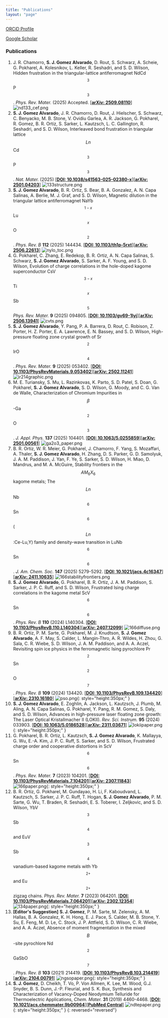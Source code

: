 ```yaml
---
title: "Publications"
layout: "page"
---
```


[ORCiD Profile](https://orcid.org/0000-0002-5783-1126)

[Google Scholar](https://scholar.google.com/citations?user=s7AWMgwAAAAJ&hl)

<!-- \[[**arXiv: xxxx.xxxxx**](https://arxiv.org/abs/xxxx.xxxxx)\] -->
### Publications
1. J. R. Chamorro, **S. J. Gomez Alvarado**, D. Rout, S. Schwarz, A. Scheie, G. Pokharel, A. Kolesnikov, L. Keller, R. Seshadri, and S. D. Wilson, Hidden frustration in the triangular-lattice antiferromagnet NdCd$$_3$$P$$_3$$. *Phys. Rev. Mater.* (2025) Accepted. \[[**arXiv: 2509.08110**](https://arxiv.org/abs/2509.08110)\]
   ![nd133_cef.png](img/nd133_cef.png)
1. **S. J. Gomez Alvarado**, J. R. Chamorro, D. Rout, J. Hielscher, S. Schwarz, C. Benyacko, M. B. Stone, V. Ovidiu Garlea, A. R. Jackson, G. Pokharel, R. Gomez, B. R. Ortiz, S. Sarker, L. Kautzsch, L. C. Gallington, R.  Seshadri, and S. D. Wilson, Interleaved bond frustration in triangular lattice $$Ln$$Cd$$_3$$P$$_3$$. *Nat. Mater.* (2025)  [[**DOI: 10.1038/s41563-025-02380-x**](https://doi.org/10.1038/s41563-025-02380-x)\]\[[**arXiv: 2501.04203**](https://arxiv.org/abs/2501.04203)\]
   ![133structure.png](img/133structure.png)
1. **S. J. Gomez Alvarado**, B. R. Ortiz, S. Bear, B. A. Gonzalez, A. N. Capa Salinas, A. Berlie, M. J. Graf, and S. D. Wilson, Magnetic dilution in the triangular lattice antiferromagnet NaYb$$_{1-x}$$Lu$$_x$$O$$_2$$. *Phys. Rev. B* **112** (2025) 144434. \[[**DOI: 10.1103/th1p-5rxt**](https://doi.org/10.1103/th1p-5rxt)\]\[[**arXiv: 2506.22613**](https://arxiv.org/abs/2506.22613)\]
   ![nylo_toc.png](img/nylo_toc.png)
1. G. Pokharel, C. Zhang, E. Redekop, B. R. Ortiz, A. N. Capa Salinas, S. Schwarz, **S. J. Gomez Alvarado**, S. Sarker, A. F. Young, and S. D. Wilson, Evolution of charge correlations in the hole-doped kagome superconductor CsV$$_{3-x}$$Ti$$_x$$Sb$$_5$$ *Phys. Rev. Mater.* **9** (2025) 094805. \[[**DOI: 10.1103/gv69-1lyj**](https://doi.org/10.1103/gv69-1lyj)\]\[[**arXiv: 2506.13941**](https://arxiv.org/abs/2506.13941)\] 
   ![cvts.png](img/cvts.png)
1. **S. J. Gomez Alvarado**, Y. Pang, P. A. Barrera, D. Rout, C. Robison, Z. Porter, H. Z. Porter, E. A. Lawrence, E. N. Bassey, and S. D. Wilson, High-pressure floating zone crystal growth of Sr$$_2$$IrO$$_4$$. *Phys. Rev. Mater.* **9** (2025) 053402. \[[**DOI: 10.1103/PhysRevMaterials.9.053402**](https://doi.org/10.1103/PhysRevMaterials.9.053402)\]\[[**arXiv: 2502.11241**](https://arxiv.org/abs/2502.11241)\] 
   ![ir214graphic.png](img/ir214graphic.png)
1. M. E. Turiansky, S. Mu, L. Razinkovas, K. Parto, S. D. Patel, S. Doan, G. Pokharel, **S. J. Gomez Alvarado**, S. D. Wilson, G. Moody, and C. G. Van de Walle, Characterization of Chromium Impurities in $$\beta$$-Ga$$_2$$O$$_3$$. *J. Appl. Phys.* **137** (2025) 104401. \[[**DOI: 10.1063/5.0255859**](https://doi.org/10.1063/5.0255859)\]\[[**arXiv: 2501.00561**](https://arxiv.org/abs/2501.00561)\]
    ![ga2o3_paper.png](img/ga2o3_paper.png)
1. B. R. Ortiz, W. R. Meier, G. Pokharel, J. Chamorro, F. Yang, S. Mozaffari, A. Thaler, **S. J. Gomez Alvarado**, H. Zhang, D. S. Parker, G. D. Samolyuk, J. A. M. Paddison, J. Yan, F. Ye, S. Sarker, S. D. Wilson, H. Miao, D. Mandrus, and M. A. McGuire, Stability frontiers in the $$AM_6X_6$$ kagome metals; The $$Ln$$Nb$$_6$$Sn$$_6$$ ($$Ln$$:Ce-Lu,Y) family and density-wave transition in LuNb$$_6$$Sn$$_6$$. *J. Am. Chem. Soc.* **147** (2025) 5279-5292. \[[**DOI: 10.1021/jacs.4c16347**](https://doi.org/10.1021/jacs.4c16347)\]\[[**arXiv: 2411.10635**](https://arxiv.org/abs/2411.10635)\]
   ![166stabilityfrontiers.png](img/166stabilityfrontiers.png)
1. **S. J. Gomez Alvarado**, G. Pokharel, B. R. Ortiz, J. A. M. Paddison, S. Sarker, J. P. C. Ruff, and S. D. Wilson, Frustrated Ising charge correlations in the kagome metal ScV$$_6$$Sn$$_6$$. *Phys. Rev. B* **110** (2024) L140304. \[[**DOI: 10.1103/PhysRevB.110.L140304**](https://doi.org/10.1103/PhysRevB.110.L140304)\]\[[**arXiv: 2407.12099**](https://arxiv.org/abs/2407.12099)\]
   ![166diffuse.png](img/166diffuse.png)
1. B. R. Ortiz, P. M. Sarte, G. Pokharel, M. J. Knudtson, **S. J. Gomez Alvarado**, A. F. May, S. Calder, L. Mangin-Thro, A. R. Wildes, H. Zhou, G. Sala, C. R. Wiebe, S. D. Wilson, J. A. M. Paddison, and A. A. Aczel, Revisiting spin ice physics in the ferromagnetic Ising pyrochlore Pr$$_2$$Sn$$_2$$O$$_7$$. *Phys. Rev. B* **109** (2024) 134420. \[[**DOI: 10.1103/PhysRevB.109.134420**](https://doi.org/10.1103/PhysRevB.109.134420)\]\[[**arXiv: 2310.16180**](https://arxiv.org/abs/2310.16180)\]
   ![pso.png](img/pso.png){: style="height:350px;" }
1. **S. J. Gomez Alvarado**, E. Zoghlin, A. Jackson, L. Kautzsch, J. Plumb, M. Aling, A. N. Capa Salinas, G. Pokharel, Y. Pang, R. M. Gomez, S. Daly, and S. D. Wilson, Advances in high-pressure laser floating zone growth: The Laser Optical Kristallmacher II (LOKII). *Rev. Sci. Instrum.* **95** (2024) 033903. \[[**DOI: 10.1063/5.0186528**](https://doi.org/10.1063/5.0186528)\]\[[**arXiv: 2311.03671**](https://arxiv.org/abs/2311.03671)\]
   ![lokiipaper.png](img/lokiipaper.png){: style="height:350px;" }
1. G. Pokharel, B. R. Ortiz, L. Kautzsch, **S. J. Gomez Alvarado**, K. Mallayya, G. Wu, E.-A. Kim, J. P. C. Ruff, S. Sarker, and S. D. Wilson, Frustrated charge order and cooperative distortions in ScV$$_6$$Sn$$_6$$. *Phys. Rev. Mater.* **7** (2023) 104201. \[[**DOI: 10.1103/PhysRevMaterials.7.104201**](https://doi.org/10.1103/PhysRevMaterials.7.104201)\]\[[**arXiv: 2307.11843**](https://arxiv.org/abs/2307.11843)\]
   ![166paper.png](img/166paper.png){: style="height:350px;" }
1. B. R. Ortiz, G. Pokharel, M. Gundayao, H. Li, F. Kaboudvand, L. Kautzsch, S. Sarker, J. P. C. Ruff, T. Hogan, **S. J. Gomez Alvarado**, P. M. Sarte, G. Wu, T. Braden, R. Seshadri, E. S. Toberer, I. Zeljkovic, and S. D. Wilson, YbV$$_3$$Sb$$_4$$ and EuV$$_3$$Sb$$_4$$ vanadium-based kagome metals with Yb$$^{2+}$$ and Eu$$^{2+}$$ zigzag chains. *Phys. Rev. Mater.* **7** (2023) 064201. \[[**DOI: 10.1103/PhysRevMaterials.7.064201**](https://doi.org/10.1103/PhysRevMaterials.7.064201)\]\[[**arXiv: 2302.12354**](https://arxiv.org/abs/2302.12354)\]
    ![134paper.png](img/134paper.png){: style="height:350px;" }
1. **[Editor's Suggestion]** **S. J. Gomez**, P. M. Sarte, M. Zelensky, A. M. Hallas, B. A. Gonzalez, K. H. Hong, E. J. Pace, S. Calder, M. B. Stone, Y. Su, E. Feng, M. D. Le, C. Stock, J. P. Attfield, S. D. Wilson, C. R. Wiebe, and A. A. Aczel, Absence of moment fragmentation in the mixed $$B$$-site pyrochlore Nd$$_2$$GaSbO$$_7$$. *Phys. Rev. B* **103** (2021) 214419. \[[**DOI: 10.1103/PhysRevB.103.214419**](https://doi.org/10.1103/PhysRevB.103.214419)\]\[[**arXiv: 2104.00791**](https://arxiv.org/abs/2104.00791)\]
    ![ngsopaper.png](img/ngsopaper.png){: style="height:350px;" }
1. **S. J. Gomez**, D. Cheikh, T. Vo, P. Von Allmen, K. Lee, M. Wood, G.J. Snyder, B. S. Dunn, J.-P. Fleurial, and S. K. Bux, Synthesis and Characterization of Vacancy-Doped Neodymium Telluride for Thermoelectric Applications, *Chem. Mater.* **31** (2019) 4460-4468. [<a href="https://dx.doi.org/10.1021/acs.chemmater.9b00964"><b>DOI: 10.1021/acs.chemmater.9b00964</b></a>][<a href="https://www.ncbi.nlm.nih.gov/pmc/articles/PMC6961965/"><b>PubMed Central</b></a>]
    ![ndtepaper.png](img/ndtepaper.png){: style="height:350px;" }
{: reversed="reversed"}